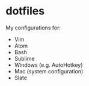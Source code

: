 dotfiles
========
My configurations for:

* Vim
* Atom
* Bash
* Sublime
* Windows (e.g. AutoHotkey)
* Mac (system configuration)
* Slate